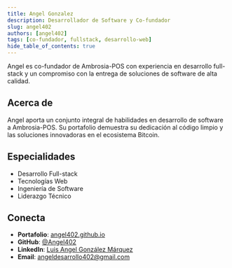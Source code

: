 ```yaml
---
title: Angel Gonzalez
description: Desarrollador de Software y Co-fundador
slug: angel402
authors: [angel402]
tags: [co-fundador, fullstack, desarrollo-web]
hide_table_of_contents: true
---
```


Angel es co-fundador de Ambrosia-POS con experiencia en desarrollo full-stack y un compromiso con la entrega de soluciones de software de alta calidad.

<!-- truncate -->

## Acerca de

Angel aporta un conjunto integral de habilidades en desarrollo de software a Ambrosia-POS. Su portafolio demuestra su dedicación al código limpio y las soluciones innovadoras en el ecosistema Bitcoin.

## Especialidades
- Desarrollo Full-stack
- Tecnologías Web
- Ingeniería de Software
- Liderazgo Técnico

## Conecta
- **Portafolio**: [angel402.github.io](https://angel402.github.io/#/)
- **GitHub**: [@Angel402](https://github.com/Angel402)
- **LinkedIn**: [Luis Angel González Márquez](https://www.linkedin.com/in/luis-angel-gonzález-márquez-2666a0216/)
- **Email**: angeldesarrollo402@gmail.com
